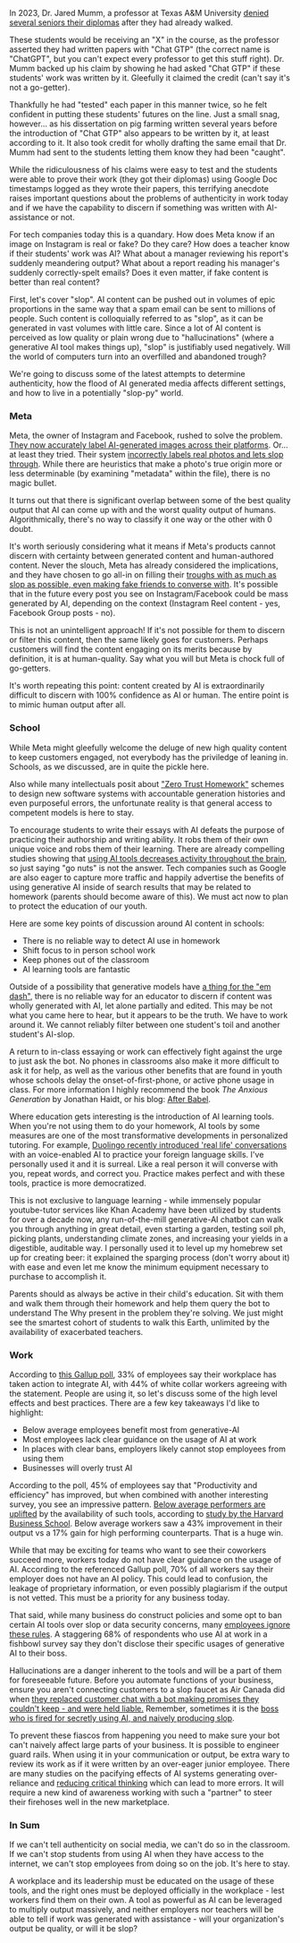 In 2023, Dr. Jared Mumm, a professor at Texas A&M University [denied several seniors their diplomas](https://www.rollingstone.com/culture/culture-features/texas-am-chatgpt-ai-professor-flunks-students-false-claims-1234736601/) after they had already walked.

These students would be receiving an "X" in the course, as the professor asserted they had written papers with "Chat GTP" (the correct name is "ChatGPT", but you can't expect every professor to get this stuff right). Dr. Mumm backed up his claim by showing he had asked "Chat GTP" if these students' work was written by it. Gleefully it claimed the credit (can't say it's not a go-getter). 

Thankfully he had "tested" each paper in this manner twice, so he felt confident in putting these students' futures on the line. Just a small snag, however... as his dissertation on pig farming written several years before the introduction of "Chat GTP" also appears to be written by it, at least according to it. It also took credit for wholly drafting the same email that Dr. Mumm had sent to the students letting them know they had been "caught".

While the ridiculousness of his claims were easy to test and the students were able to prove their work (they got their diplomas) using Google Doc timestamps logged as they wrote their papers, this terrifying anecdote raises important questions about the problems of authenticity in work today and if we have the capability to discern if something was written with AI-assistance or not.

For tech companies today this is a quandary. How does Meta know if an image on Instagram is real or fake? Do they care? How does a teacher know if their students' work was AI? What about a manager reviewing his report's suddenly meandering output? What about a report reading his manager's suddenly correctly-spelt emails? Does it even matter, if fake content is better than real content?

First, let's cover "slop". AI content can be pushed out in volumes of epic proportions in the same way that a spam email can be sent to millions of people. Such content is colloquially referred to as "slop", as it can be generated in vast volumes with little care. Since a lot of AI content is perceived as low quality or plain wrong due to "hallucinations" (where a generative AI tool makes things up), "slop" is justifiably used negatively. Will the world of computers turn into an overfilled and abandoned trough?

We're going to discuss some of the latest attempts to determine authenticity, how the flood of AI generated media affects different settings, and how to live in a potentially "slop-py" world. 

### Meta

Meta, the owner of Instagram and Facebook, rushed to solve the problem. [They now accurately label AI-generated images across their platforms](https://about.fb.com/news/2024/02/labeling-ai-generated-images-on-facebook-instagram-and-threads/). Or... at least they tried. Their system [incorrectly labels real photos and lets slop through](https://www.techradar.com/cameras/photography/instagram-is-tagging-real-photos-as-made-with-ai-and-photographers-arent-happy). While there are heuristics that make a photo's true origin more or less determinable (by examining "metadata" within the file), there is no magic bullet.

It turns out that there is significant overlap between some of the best quality output that AI can come up with and the worst quality output of humans. Algorithmically, there's no way to classify it one way or the other with 0 doubt.

It's worth seriously considering what it means if Meta's products cannot discern with certainty between generated content and human-authored content. Never the slouch, Meta has already considered the implications, and they have chosen to go all-in on filling their [troughs with as much as slop as possible, even making fake friends to converse with](https://www.wsj.com/tech/ai/mark-zuckerberg-ai-digital-future-0bb04de7?gaa_at=eafs&gaa_n=ASWzDAhDpTQCsAOr-WioewDjnwS3nXEg2UejWsUPxXr2Md9CW35SSLJBI3_zEAF82wQ%3D&gaa_ts=687ade2a&gaa_sig=nJF7u5zhILB7BybJa4LLLJ5fGyDzEcpG77VYPaqyzPpVePLMq67B-YnWJn4N0jXDDVPyW6GuxO0coslDuLw1FQ%3D%3D). It's possible that in the future every post you see on Instagram/Facebook could be mass generated by AI, depending on the context (Instagram Reel content - yes, Facebook Group posts - no).

This is not an unintelligent approach! If it's not possible for them to discern or filter this content, then the same likely goes for customers. Perhaps customers will find the content engaging on its merits because by definition, it is at human-quality. Say what you will but Meta is chock full of go-getters.

It's worth repeating this point: content created by AI is extraordinarily difficult to discern with 100% confidence as AI or human. The entire point is to mimic human output after all.

### School
While Meta might gleefully welcome the deluge of new high quality content to keep customers engaged, not everybody has the priviledge of leaning in. Schools, as we discussed, are in quite the pickle here.

Also while many intellectuals posit about ["Zero Trust Homework"](https://stratechery.com/2022/ai-homework/#Zero_Trust_Homework) schemes to design new software systems with accountable generation histories and even purposeful errors, the unfortunate reality is that general access to competent models is here to stay.

To encourage students to write their essays with AI defeats the purpose of practicing their authorship and writing ability. It robs them of their own unique voice and robs them of their learning. There are already compelling studies showing that [using AI tools decreases activity throughout the brain](https://time.com/7295195/ai-chatgpt-google-learning-school/), so just saying "go nuts" is not the answer. Tech companies such as Google are also eager to capture more traffic and happily advertise the benefits of using generative AI inside of search results that may be related to homework (parents should become aware of this). We must act now to plan to protect the education of our youth.

Here are some key points of discussion around AI content in schools:

* There is no reliable way to detect AI use in homework
* Shift focus to in person school work
* Keep phones out of the classroom
* AI learning tools are fantastic

Outside of a possibility that generative models have [a thing for the "em dash"](https://www.washingtonpost.com/technology/2025/04/09/ai-em-dash-writing-punctuation-chatgpt/), there is no reliable way for an educator to discern if content was wholly generated with AI, let alone partially and edited. This may be not what you came here to hear, but it appears to be the truth. We have to work around it. We cannot reliably filter between one student's toil and another student's AI-slop.

A return to in-class essaying or work can effectively fight against the urge to just ask the bot. No phones in classrooms also make it more difficult to ask it for help, as well as the various other benefits that are found in youth whose schools delay the onset-of-first-phone, or active phone usage in class. For more information I highly recommend the book _The Anxious Generation_ by Jonathan Haidt, or his blog: [After Babel](https://www.afterbabel.com/).

Where education gets interesting is the introduction of AI learning tools. When you're not using them to do your homework, AI tools by some measures are one of the most transformative developments in personalized tutoring. For example, [Duolingo recently introduced 'real life' conversations](https://blog.duolingo.com/video-call/) with an voice-enabled AI to practice your foreign language skills. I've personally used it and it is surreal. Like a real person it will converse with you, repeat words, and correct you. Practice makes perfect and with these tools, practice is more democratized.

This is not exclusive to language learning - while immensely popular youtube-tutor services like Khan Academy have been utilized by students for over a decade now, any run-of-the-mill generative-AI chatbot can walk you through anything in great detail, even starting a garden, testing soil ph, picking plants, understanding climate zones, and increasing your yields in a digestible, auditable way. I personally used it to level up my homebrew set up for creating beer: it explained the sparging process (don't worry about it) with ease and even let me know the minimum equipment necessary to purchase to accomplish it.

Parents should as always be active in their child's education. Sit with them and walk them through their homework and help them query the bot to understand The Why present in the problem they're solving. We just might see the smartest cohort of students to walk this Earth, unlimited by the availability of exacerbated teachers.

### Work
According to [this Gallup poll](https://www.gallup.com/workplace/651203/workplace-answering-big-questions.aspx), 33% of employees say their workplace has taken action to integrate AI, with 44% of white collar workers agreeing with the statement. People are using it, so let's discuss some of the high level effects and best practices. There are a few key takeaways I'd like to highlight:

* Below average employees benefit most from generative-AI
* Most employees lack clear guidance on the usage of AI at work
* In places with clear bans, employers likely cannot stop employees from using them
* Businesses will overly trust AI

According to the poll, 45% of employees say that "Productivity and efficiency" has improved, but when combined with another interesting survey, you see an impressive pattern. [Below average performers are uplifted](https://www.ethicallyalignedai.com/post/below-average-workers-will-benefit-the-most-from-using-ai) by the availability of such tools, according to [study by the Harvard Business School](https://www.hbs.edu/faculty/Pages/item.aspx?num=64700). Below average workers saw a 43% improvement in their output vs a 17% gain for high performing counterparts. That is a huge win.

While that may be exciting for teams who want to see their coworkers succeed more, workers today do not have clear guidance on the usage of AI. According to the referenced Gallup poll, 70% of all workers say their employer does not have an AI policy. This could lead to confusion, the leakage of proprietary information, or even possibly plagiarism if the output is not vetted. This must be a priority for any business today.

That said, while many business do construct policies and some opt to ban certain AI tools over slop or data security concerns, many [employees ignore these rules](https://www.welcometothejungle.com/en/articles/using-ai-secretly-at-work). A staggering 68% of respondents who use AI at work in a fishbowl survey say they don't disclose their specific usages of generative AI to their boss. 

Hallucinations are a danger inherent to the tools and will be a part of them for foreseeable future. Before you automate functions of your business, ensure you aren't connecting customers to a slop faucet as Air Canada did when [they replaced customer chat with a bot making promises they couldn't keep - and were held liable.](https://www.bbc.com/travel/article/20240222-air-canada-chatbot-misinformation-what-travellers-should-know) Remember, sometimes it is the [boss who is fired for secretly using AI, and naively producing slop](https://www.cnn.com/2023/12/11/media/sports-illustrated-ai-articles-ceo/index.html).

To prevent these fiascos from happening you need to make sure your bot can't naively affect large parts of your business. It is possible to engineer guard rails. When using it in your communication or output, be extra wary to review its work as if it were written by an over-eager junior employee. There are many studies on the pacifying effects of AI systems generating over-reliance and [reducing critical thinking](https://slejournal.springeropen.com/articles/10.1186/s40561-024-00316-7) which can lead to more errors. It will require a new kind of awareness working with such a "partner" to steer their firehoses well in the new marketplace.

### In Sum
If we can't tell authenticity on social media, we can't do so in the classroom. If we can't stop students from using AI when they have access to the internet, we can't stop employees from doing so on the job. It's here to stay. 

A workplace and its leadership must be educated on the usage of these tools, and the right ones must be deployed officially in the workplace - lest workers find them on their own. A tool as powerful as AI can be leveraged to multiply output massively, and neither employers nor teachers will be able to tell if work was generated with assistance - will your organization's output be quality, or will it be slop?

